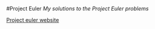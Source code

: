 #Project Euler
_My solutions to the Project Euler problems_

[Project euler website](https://projecteuler.net)
